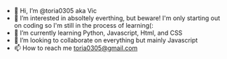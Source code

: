 - 👋 Hi, I’m @toria0305 aka Vic
- 👀 I’m interested in absoltely everthing, but beware! I'm only starting out on coding so I'm still in the process of learning(:
- 🌱 I’m currently learning Python, Javascript, Html, and CSS
- 💞️ I’m looking to collaborate on everything but mainly Javascript
- 📫 How to reach me toria0305@gmail.com

<!---
toria0305/toria0305 is a ✨ special ✨ repository because its `README.md` (this file) appears on your GitHub profile.
You can click the Preview link to take a look at your changes.
--->
